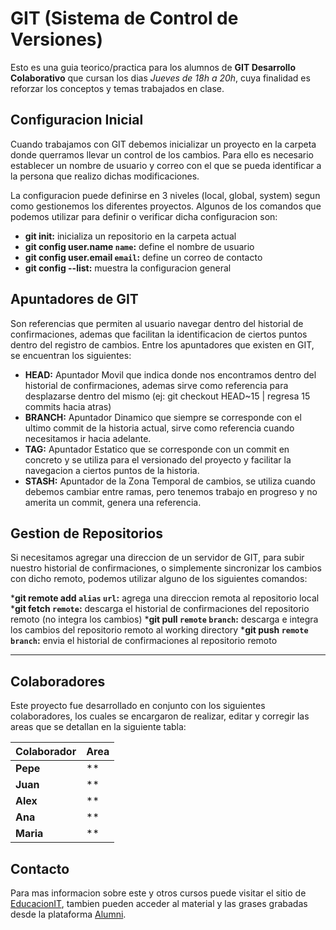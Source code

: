 # GIT (Sistema de Control de Versiones)

Esto es una guia teorico/practica para los alumnos de **GIT Desarrollo Colaborativo** que cursan los dias *Jueves de 18h a 20h*, cuya finalidad es reforzar los conceptos y temas trabajados en clase.

## Configuracion Inicial

Cuando trabajamos con GIT debemos inicializar un proyecto en la carpeta donde querramos llevar un control de los cambios. Para ello es necesario establecer un nombre de usuario y correo con el que se pueda identificar a la persona que realizo dichas modificaciones.

La configuracion puede definirse en 3 niveles (local, global, system) segun como gestionemos los diferentes proyectos. Algunos de los comandos que podemos utilizar para definir o verificar dicha configuracion son:

* __git init:__ inicializa un repositorio en la carpeta actual
* __git config user.name `name`:__ define el nombre de usuario
* __git config user.email `email`:__ define un correo de contacto
* __git config --list:__ muestra la configuracion general

## Apuntadores de GIT

Son referencias que permiten al usuario navegar dentro del historial de confirmaciones, ademas que facilitan la identificacion de ciertos puntos dentro del registro de cambios. Entre los apuntadores que existen en GIT, se encuentran los siguientes:

* __HEAD:__ Apuntador Movil que indica donde nos encontramos dentro del historial de confirmaciones, ademas sirve como referencia para desplazarse dentro del mismo (ej: git checkout HEAD~15 | regresa 15 commits hacia atras)
* __BRANCH:__ Apuntador Dinamico que siempre se corresponde con el ultimo commit de la historia actual, sirve como referencia cuando necesitamos ir hacia adelante.
* __TAG:__ Apuntador Estatico que se corresponde con un commit en concreto y se utiliza para el versionado del proyecto y facilitar la navegacion a ciertos puntos de la historia.
* __STASH:__ Apuntador de la Zona Temporal de cambios, se utiliza cuando debemos cambiar entre ramas, pero tenemos trabajo en progreso y no amerita un commit, genera una referencia.
## Gestion de Repositorios

Si necesitamos agregar una direccion de un servidor de GIT, para subir nuestro historial de confirmaciones, o simplemente sincronizar los cambios con dicho remoto, podemos utilizar alguno de los siguientes comandos:

*__git remote add `alias` `url`:__ agrega una direccion remota al repositorio local
*__git fetch `remote`:__ descarga el historial de confirmaciones del repositorio remoto (no integra los cambios)
*__git pull `remote` `branch`:__ descarga e integra los cambios del repositorio remoto al working directory
*__git push `remote` `branch`:__ envia el historial de confirmaciones al repositorio remoto

---

## Colaboradores

Este proyecto fue desarrollado en conjunto con los siguientes colaboradores, los cuales se encargaron de realizar, editar y corregir las areas que se detallan en la siguiente tabla: 

|Colaborador|Area
|-|-|
|**Pepe**| ** |
|**Juan**| ** |
|**Alex**| ** |
|**Ana**| ** |
|**Maria**| ** |

## Contacto

Para mas informacion sobre este y otros cursos puede visitar el sitio de [EducacionIT](https://educacionit.com.ar), tambien pueden acceder al material y las grases grabadas desde la plataforma [Alumni](https://alumni.education).